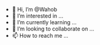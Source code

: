 - 👋 Hi, I’m @Wahob
- 👀 I’m interested in ...
- 🌱 I’m currently learning ...
- 💞️ I’m looking to collaborate on ...
- 📫 How to reach me ...

<!---
Wahob/Wahob is a ✨ special ✨ repository because its `README.md` (this file) appears on your GitHub profile.
You can click the Preview link to take a look at your changes.
--->
